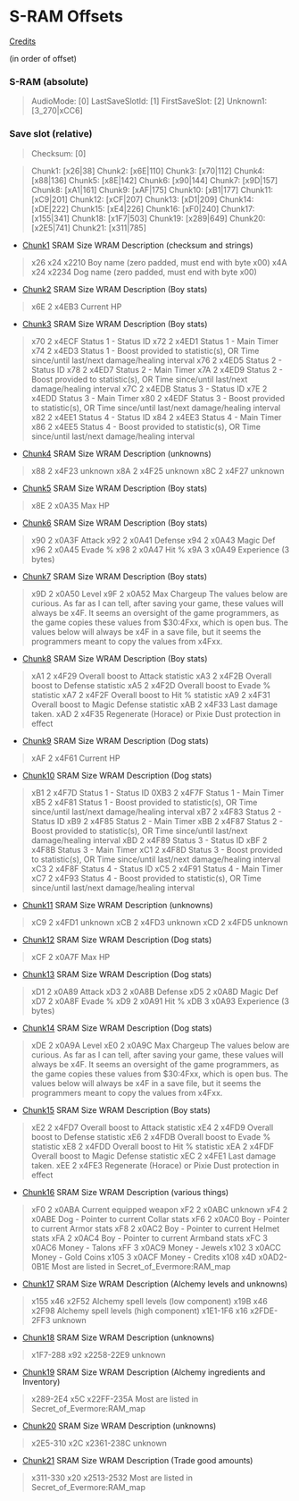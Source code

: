 ﻿# S-RAM Offsets

[Credits](Credits.md)

(in order of offset)

### S-RAM (absolute)
> AudioMode: [0]
> LastSaveSlotId: [1]
> FirstSaveSlot: [2]
> Unknown1: [3_270|xCC6]

### Save slot (relative)
> Checksum: [0]

> Chunk1: [x26|38] 
> Chunk2: [x6E|110] 
> Chunk3: [x70|112] 
> Chunk4: [x88|136] 
> Chunk5: [x8E|142] 
> Chunk6: [x90|144] 
> Chunk7: [x9D|157] 
> Chunk8: [xA1|161] 
> Chunk9: [xAF|175] 
> Chunk10: [xB1|177] 
> Chunk11: [xC9|201] 
> Chunk12: [xCF|207] 
> Chunk13: [xD1|209]
> Chunk14: [xDE|222] 
> Chunk15: [xE4|226]
> Chunk16: [xF0|240]
> Chunk17: [x155|341] 
> Chunk18: [x1F7|503]
> Chunk19: [x289|649] 
> Chunk20: [x2E5|741] 
> Chunk21: [x311|785]

* [Chunk1](Chunks/Chunk01.md)
SRAM	Size	WRAM	Description (checksum and strings)
> x26	x24		x2210	Boy name (zero padded, must end with byte x00)
> x4A	x24		x2234	Dog name (zero padded, must end with byte x00)

* [Chunk2](Chunks/Chunk02.md)
SRAM	Size	WRAM	Description (Boy stats)
> x6E	2		x4EB3	Current HP

* [Chunk3](Chunks/Chunk03.md)
SRAM	Size	WRAM	Description (Boy stats)
> x70	2		x4ECF	Status 1 - Status ID
> x72	2		x4ED1	Status 1 - Main Timer
> x74	2		x4ED3	Status 1 - Boost provided to statistic(s), OR Time since/until last/next damage/healing interval
> x76	2		x4ED5	Status 2 - Status ID
> x78	2		x4ED7	Status 2 - Main Timer
> x7A	2		x4ED9	Status 2 - Boost provided to statistic(s), OR Time since/until last/next damage/healing interval
> x7C	2		x4EDB	Status 3 - Status ID
> x7E	2		x4EDD	Status 3 - Main Timer
> x80	2		x4EDF	Status 3 - Boost provided to statistic(s), OR Time since/until last/next damage/healing interval
> x82	2		x4EE1	Status 4 - Status ID
> x84	2		x4EE3	Status 4 - Main Timer
> x86	2		x4EE5	Status 4 - Boost provided to statistic(s), OR Time since/until last/next damage/healing interval

* [Chunk4](Chunks/Chunk04.md)
SRAM	Size	WRAM	Description (unknowns)
> x88	2		x4F23	unknown
> x8A	2		x4F25	unknown
> x8C	2		x4F27	unknown

* [Chunk5](Chunks/Chunk05.md)
SRAM	Size	WRAM	Description (Boy stats)
> x8E	2		x0A35	Max HP

* [Chunk6](Chunks/Chunk06.md)
SRAM	Size	WRAM	Description (Boy stats)
> x90	2		x0A3F	Attack
> x92	2		x0A41	Defense
> x94	2		x0A43	Magic Def
> x96	2		x0A45	Evade %
> x98	2		x0A47	Hit %
> x9A	3		x0A49	Experience (3 bytes)

* [Chunk7](Chunks/Chunk07.md)
SRAM	Size	WRAM	Description (Boy stats)
> x9D	2		x0A50	Level
> x9F	2		x0A52	Max Chargeup
The values below are curious. As far as I can tell, after saving your game, these values will always be x4F. It seems an oversight of the game programmers, as the game copies these values from $30:4Fxx, which is open bus. The values below will always be x4F in a save file, but it seems the programmers meant to copy the values from x4Fxx.

* [Chunk8](Chunks/Chunk08.md)
SRAM	Size	WRAM	Description (Boy stats)
> xA1	2		x4F29	Overall boost to Attack statistic
> xA3	2		x4F2B	Overall boost to Defense statistic
> xA5	2		x4F2D	Overall boost to Evade % statistic
> xA7	2		x4F2F	Overall boost to Hit % statistic
> xA9	2		x4F31	Overall boost to Magic Defense statistic
> xAB	2		x4F33	Last damage taken.
> xAD	2		x4F35	Regenerate (Horace) or Pixie Dust protection in effect

* [Chunk9](Chunks/Chunk09.md)
SRAM	Size	WRAM	Description (Dog stats)
> xAF	2	x4F61	Current HP

* [Chunk10](Chunks/Chunk10.md)
SRAM	Size	WRAM	Description (Dog stats)
> xB1	2		x4F7D	Status 1 - Status ID
> 0XB3	2		x4F7F	Status 1 - Main Timer
> xB5	2		x4F81	Status 1 - Boost provided to statistic(s), OR Time since/until last/next damage/healing interval
> xB7	2		x4F83	Status 2 - Status ID
> xB9	2		x4F85	Status 2 - Main Timer
> xBB	2		x4F87	Status 2 - Boost provided to statistic(s), OR Time since/until last/next damage/healing interval
> xBD	2		x4F89	Status 3 - Status ID
> xBF	2		x4F8B	Status 3 - Main Timer
> xC1	2		x4F8D	Status 3 - Boost provided to statistic(s), OR Time since/until last/next damage/healing interval
> xC3	2		x4F8F	Status 4 - Status ID
> xC5	2		x4F91	Status 4 - Main Timer
> xC7	2		x4F93	Status 4 - Boost provided to statistic(s), OR Time since/until last/next damage/healing interval

* [Chunk11](Chunks/Chunk11.md)
SRAM	Size	WRAM	Description (unknowns)
> xC9	2		x4FD1	unknown
> xCB	2		x4FD3	unknown
> xCD	2		x4FD5	unknown

* [Chunk12](Chunks/Chunk12.md)
SRAM	Size	WRAM	Description (Dog stats)
> xCF	2		x0A7F	Max HP

* [Chunk13](Chunks/Chunk13.md)
SRAM	Size	WRAM	Description (Dog stats)
> xD1	2		x0A89	Attack
> xD3	2		x0A8B	Defense
> xD5	2		x0A8D	Magic Def
> xD7	2		x0A8F	Evade %
> xD9	2		x0A91	Hit %
> xDB	3		x0A93	Experience (3 bytes)

* [Chunk14](Chunks/Chunk14.md)
SRAM	Size	WRAM	Description (Dog stats)
> xDE	2		x0A9A	Level
> xE0	2		x0A9C	Max Chargeup
The values below are curious. As far as I can tell, after saving your game, these values will always be x4F. It seems an oversight of the game programmers, as the game copies these values from $30:4Fxx, which is open bus. The values below will always be x4F in a save file, but it seems the programmers meant to copy the values from x4Fxx.

* [Chunk15](Chunks/Chunk15.md)
SRAM	Size	WRAM	Description (Boy stats)
> xE2	2		x4FD7	Overall boost to Attack statistic
> xE4	2		x4FD9	Overall boost to Defense statistic
> xE6	2		x4FDB	Overall boost to Evade % statistic
> xE8	2		x4FDD	Overall boost to Hit % statistic
> xEA	2		x4FDF	Overall boost to Magic Defense statistic
> xEC	2		x4FE1	Last damage taken.
> xEE	2		x4FE3	Regenerate (Horace) or Pixie Dust protection in effect

* [Chunk16](Chunks/Chunk16.md)
SRAM	Size	WRAM		Description (various things)
> xF0	2		x0ABA		Current equipped weapon
> xF2	2		x0ABC		unknown
> xF4	2		x0ABE		Dog - Pointer to current Collar stats
> xF6	2		x0AC0		Boy - Pointer to current Armor stats
> xF8	2		x0AC2		Boy - Pointer to current Helmet stats
> xFA	2		x0AC4		Boy - Pointer to current Armband stats
> xFC	3		x0AC6		Money - Talons
> xFF	3		x0AC9		Money - Jewels
> x102	3		x0ACC		Money - Gold Coins
> x105	3		x0ACF		Money - Credits
> x108	x4D		x0AD2-0B1E	Most are listed in Secret_of_Evermore:RAM_map

* [Chunk17](Chunks/Chunk17.md)
SRAM		Size	WRAM		Description (Alchemy levels and unknowns)
> x155		x46		x2F52		Alchemy spell levels (low component)
> x19B		x46		x2F98		Alchemy spell levels (high component)
> x1E1-1F6	x16		x2FDE-2FF3	unknown

* [Chunk18](Chunks/Chunk18.md)
SRAM		Size	WRAM		Description (unknowns)
> x1F7-288	x92		x2258-22E9	unknown

* [Chunk19](Chunks/Chunk19.md)
SRAM		Size	WRAM		Description (Alchemy ingredients and Inventory)
> x289-2E4	x5C		x22FF-235A	Most are listed in Secret_of_Evermore:RAM_map

* [Chunk20](Chunks/Chunk20.md)
SRAM		Size	WRAM		Description (unknowns)
> x2E5-310	x2C		x2361-238C	unknown

* [Chunk21](Chunks/Chunk21.md)
SRAM		Size	WRAM		Description (Trade good amounts)
> x311-330	x20		x2513-2532	Most are listed in Secret_of_Evermore:RAM_map

